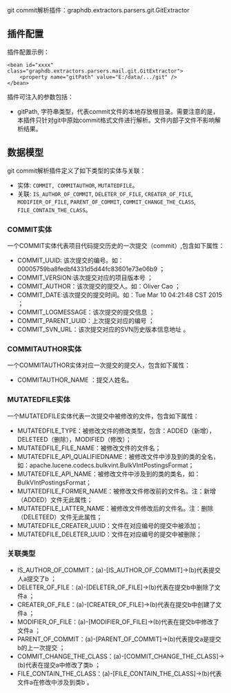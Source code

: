 git commit解析插件：graphdb.extractors.parsers.git.GitExtractor

插件配置
---

插件配置示例：

    <bean id="xxxx" class="graphdb.extractors.parsers.mail.git.GitExtractor">
        <property name="gitPath" value="E:/data/.../git" />
    </bean>
插件可注入的参数包括：
* gitPath, 字符串类型，代表commit文件的本地存放根目录。需要注意的是，本插件只针对git中原始commit格式文件进行解析。文件内部子文件不影响解析结果。

数据模型
---

git commit解析插件定义了如下类型的实体与关联：<br>
* 实体: `COMMIT, COMMITAUTHOR`, `MUTATEDFILE`。 <br>
* 关联: `IS_AUTHOR_OF_COMMIT`, `DELETER_OF_FILE`, `CREATER_OF_FILE`, `MODIFIER_OF_FILE`, `PARENT_OF_COMMIT`, `COMMIT_CHANGE_THE_CLASS`, `FILE_CONTAIN_THE_CLASS`。 <br>

### COMMIT实体 <br>
一个COMMIT实体代表项目代码提交历史的一次提交（commit）,包含如下属性：
* COMMIT_UUID: 该次提交的编号。如：00005759ba8fedbf4331d5d44fc83601e73e06b9 ；<br>
* COMMIT_VERSION:该次提交对应的项目版本号 ；<br>
* COMMIT_AUTHOR：该次提交的提交人。如：Oliver Cao ；<br>
* COMMIT_DATE:该次提交的提交时间。如：Tue Mar 10 04:21:48 CST 2015 ；<br>
* COMMIT_LOGMESSAGE：该次提交的提交信息 ；<br>
* COMMIT_PARENT_UUID：上次提交对应的编号 ；<br>
* COMMIT_SVN_URL：该次提交对应的SVN历史版本信息地址 。<br>

### COMMITAUTHOR实体 <br>
一个COMMITAUTHOR实体对应一次提交的提交人，包含如下属性：
* COMMITAUTHOR_NAME ：提交人姓名。 <br>

### MUTATEDFILE实体 <br>
一个MUTATEDFILE实体代表一次提交中被修改的文件，包含如下属性：
* MUTATEDFILE_TYPE：被修改文件的修改类型，包含：ADDED（新增），DELETEED（删除），MODIFIED（修改）；<br>
* MUTATEDFILE_FILE_NAME：被修改文件的文件名； <br>
* MUTATEDFILE_API_QUALIFIEDNAME：被修改文件中涉及到的类的全名，如：apache.lucene.codecs.bulkvint.BulkVIntPostingsFormat；<br>
* MUTATEDFILE_API_NAME：被修改文件中涉及到的类的类名，如：BulkVIntPostingsFormat；<br>
* MUTATEDFILE_FORMER_NAME：被修改文件修改前的文件名。注：新增（ADDED）文件无此属性；<br>
* MUTATEDFILE_LATTER_NAME：被修改文件修改后的文件名。注：删除（DELETEED）文件无此属性；<br>
* MUTATEDFILE_CREATER_UUID：文件在对应编号的提交中被添加；<br>
* MUTATEDFILE_DELETER_UUID：文件在对应编号的提交中被删除；<br>

### 关联类型
* IS_AUTHOR_OF_COMMIT：(a)-[IS_AUTHOR_OF_COMMIT]->(b)代表提交人a提交了b ； <br>
* DELETER_OF_FILE：(a)-[DELETER_OF_FILE]->(b)代表在提交b中删除了文件a ；<br>
* CREATER_OF_FILE：(a)-[CREATER_OF_FILE]->(b)代表在提交b中创建了文件a ；<br>
* MODIFIER_OF_FILE：(a)-[MODIFIER_OF_FILE]->(b)代表在提交b中修改了文件a ；<br>
* PARENT_OF_COMMIT：(a)-[PARENT_OF_COMMIT]->(b)代表提交a是提交b的上一次提交 ； <br>
* COMMIT_CHANGE_THE_CLASS：(a)-[COMMIT_CHANGE_THE_CLASS]->(b)代表在提交a中修改了类b ； <br>
* FILE_CONTAIN_THE_CLASS：(a)-[FILE_CONTAIN_THE_CLASS]->(b)代表文件a在修改中涉及到类b 。 <br>

  
